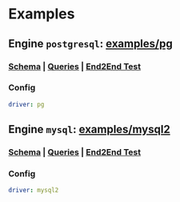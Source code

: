 # Examples
## Engine `postgresql`: [examples/pg](../examples/pg)

### [Schema](../examples/authors/postgresql/schema.sql) | [Queries](../examples/authors/postgresql/query.sql) | [End2End Test](../EndToEndTests/examples/pg.cs)

### Config
```yaml
driver: pg
```

## Engine `mysql`: [examples/mysql2](../examples/mysql2)

### [Schema](../examples/authors/mysql/schema.sql) | [Queries](../examples/authors/mysql/query.sql) | [End2End Test](../EndToEndTests/examples/mysql2.cs)

### Config
```yaml
driver: mysql2
```

